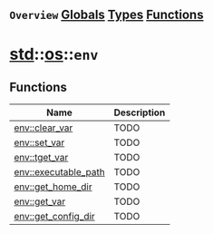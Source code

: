 ## `Overview` [Globals](./globals.md) [Types](./types.md) [Functions](./functions.md)
# [std](./../../std.md)::[os](./../os.md)::`env`
## Functions
|Name|Description|
|----|-----------|
|[env::clear_var](#todo)|TODO|
|[env::set_var](#todo)|TODO|
|[env::tget_var](#todo)|TODO|
|[env::executable_path](#todo)|TODO|
|[env::get_home_dir](#todo)|TODO|
|[env::get_var](#todo)|TODO|
|[env::get_config_dir](#todo)|TODO|
